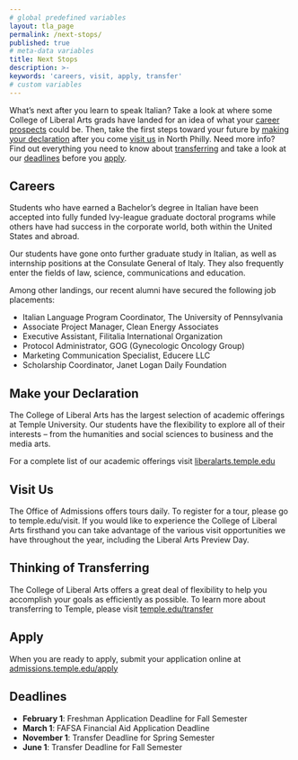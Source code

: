 ```yaml
---
# global predefined variables
layout: tla_page
permalink: /next-stops/
published: true
# meta-data variables
title: Next Stops
description: >-
keywords: 'careers, visit, apply, transfer'
# custom variables
---
```

What’s next after you learn to speak Italian? Take a look at where some College of Liberal Arts grads have landed for an idea of what your [career prospects](#careers) could be. Then, take the first steps toward your future by [making your declaration](#make-your-declaration) after you come [visit us](#visit-us) in North Philly. Need more info? Find out everything you need to know about [transferring](#thinking-of-transferring) and take a look at our [deadlines](#deadlines) before you [apply](#apply).

## Careers
Students who have earned a Bachelor’s degree in Italian have been accepted into fully funded Ivy-league graduate doctoral programs while others have had success in the corporate world, both within the United States and abroad.

Our students have gone onto further graduate study in  Italian, as well as internship positions at the Consulate General of Italy. They also frequently enter the fields of law, science, communications and education.

Among other landings, our recent alumni have secured the following job placements:

- Italian Language Program Coordinator, The University of Pennsylvania
- Associate Project Manager, Clean Energy Associates
- Executive Assistant, Filitalia International Organization
- Protocol Administrator, GOG (Gynecologic Oncology Group)
- Marketing Communication Specialist, Educere LLC
- Scholarship Coordinator, Janet Logan Daily Foundation

## Make your Declaration
The College of Liberal Arts has the largest selection of  academic offerings at Temple University. Our students have the flexibility to explore all of their interests – from the humanities and social sciences to business and the media arts.   

For a complete list of our academic offerings visit [liberalarts.temple.edu](liberalarts.temple.edu)

## Visit Us
The Office of Admissions offers tours daily. To register for a tour, please go to temple.edu/visit. If you would like to experience the College of Liberal Arts firsthand you can take advantage of the various visit  opportunities we have throughout the year, including the Liberal Arts Preview Day.  

## Thinking of Transferring
The College of Liberal Arts offers a great deal of flexibility to help you accomplish your goals as efficiently as possible.   To learn more about transferring to Temple, please visit [temple.edu/transfer](temple.edu/transfer)

## Apply
When you are ready to apply, submit your application online at [admissions.temple.edu/apply](http://admissions.temple.edu/apply)

## Deadlines

- **February 1**: Freshman Application Deadline for Fall Semester
- **March 1**: FAFSA Financial Aid Application Deadline
- **November 1**: Transfer Deadline for Spring Semester
- **June 1**: Transfer Deadline for Fall Semester
